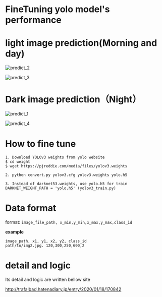 # FineTuning yolo model's performance

# light image prediction(Morning and day)

![predict_2](https://user-images.githubusercontent.com/48679574/72659606-c1ddaf80-3a05-11ea-9a17-cee7adba2363.png)

![predict_3](https://user-images.githubusercontent.com/48679574/72659607-c2764600-3a05-11ea-851a-328bb7220df4.png)


# Dark image prediction（Night）
![predict_1](https://user-images.githubusercontent.com/48679574/72659622-ed609a00-3a05-11ea-87f7-ba317c34d56b.png)

![predict_4](https://user-images.githubusercontent.com/48679574/72659623-ee91c700-3a05-11ea-9d5f-a84ecaab2726.png)

# How to fine tune
```
1. Download YOLOv3 weights from yolo website
$ cd weight
$ wget https://pjreddie.com/media/files/yolov3.weights

2. python convert.py yolov3.cfg yolov3.weights yolo.h5

3. Instead of darknet53.weights, use yolo.h5 for train
DARKNET_WEIGHT_PATH = 'yolo.h5' (yolov3_train.py)
```


# Data format
format: ```image_file_path, x_min,y_min,x_max,y_max,class_id```

<b>example</b>
```
image_path, x1, y1, x2, y2, class_id
path/to/img2.jpg. 120,300,250,600,2

```
# detail and logic

Its detail and logic are written bellow site

http://trafalbad.hatenadiary.jp/entry/2020/01/18/170842


